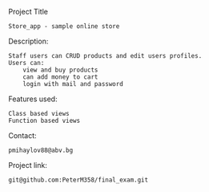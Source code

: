 Project Title

    Store_app - sample online store

Description:

    Staff users can CRUD products and edit users profiles.
    Users can:
        view and buy products
        can add money to cart
        login with mail and password

Features used:

    Class based views
    Function based views

Contact:

    pmihaylov88@abv.bg

Project link:

    git@github.com:PeterM358/final_exam.git


